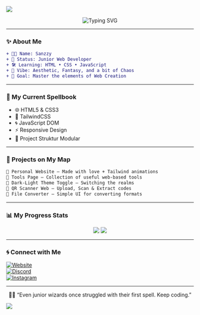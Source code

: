 <!-- Header Aesthetic -->
<img src="https://capsule-render.vercel.app/api?type=waving&color=6a0dad&height=200&section=header&text=Sanzzy%20Web%20Realm&fontSize=38&fontColor=ffffff&animation=fadeIn" />

<p align="center">
  <img src="https://readme-typing-svg.demolab.com?font=Fira+Code&size=22&pause=1000&center=true&width=435&lines=Welcome+to+my+Dev+Journey...;Still+Learning,+Still+Building;Creating+Magic+with+HTML,+CSS,+JS" alt="Typing SVG" />
</p>

---

### ✨ About Me

```diff
+ 🧑‍💻 Name: Sanzzy
+ 🌱 Status: Junior Web Developer
+ 🛠️ Learning: HTML • CSS • JavaScript
+ 🌌 Vibe: Aesthetic, Fantasy, and a bit of Chaos
+ 🎯 Goal: Master the elements of Web Creation
```

---

### 🔮 My Current Spellbook

- 🌐 HTML5 & CSS3  
- 🎨 TailwindCSS  
- 🌀 JavaScript DOM  
- ⚡ Responsive Design  
- 📁 Project Struktur Modular  

---

### 🧭 Projects on My Map

```md
🔹 Personal Website — Made with love + Tailwind animations  
🔹 Tools Page — Collection of useful web-based tools  
🔹 Dark-Light Theme Toggle — Switching the realms  
🔹 QR Scanner Web — Upload, Scan & Extract codes  
🔹 File Converter — Simple UI for converting formats  
```

---

### 📊 My Progress Stats

<p align="center">
  <img src="https://github-readme-stats.vercel.app/api?username=sanzzy&show_icons=true&theme=midnight-purple&hide_border=true" />
  <img src="https://github-readme-streak-stats.herokuapp.com/?user=sanzzy&theme=midnight-purple&hide_border=true" />
</p>

---

### 🌀 Connect with Me

[![Website](https://img.shields.io/badge/-My%20Website-6a0dad?style=for-the-badge&logo=Firefox&logoColor=white)](https://sanzzyweb.netlify.app)  
[![Discord](https://img.shields.io/badge/-San's%20Team-5865F2?style=for-the-badge&logo=Discord&logoColor=white)](https://discord.gg/5hkcb5bCqR)  
[![Instagram](https://img.shields.io/badge/-@sanzzydev-e4405f?style=for-the-badge&logo=Instagram&logoColor=white)](https://instagram.com/)  

---

<p align="center">🧙‍♂️ “Even junior wizards once struggled with their first spell. Keep coding.”</p>

<img src="https://capsule-render.vercel.app/api?type=waving&color=6a0dad&height=120&section=footer"/>
